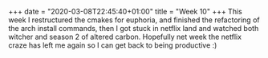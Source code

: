 +++
date = "2020-03-08T22:45:40+01:00"
title = "Week 10"
+++
This week I restructured the cmakes for euphoria, and finished the refactoring of the arch install commands, then I got stuck in netflix land and watched both  witcher and season 2 of altered carbon. Hopefully net week the netflix craze has left me again so I can get back to being productive :)
